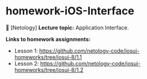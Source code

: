 # homework-iOS-Interface
🔹 [Netology] **Lecture topic:** Application Interface.

**Links to homework assignments:**
- Lesson 1: https://github.com/netology-code/iosui-homeworks/tree/iosui-8/1.1
- Lesson 2: https://github.com/netology-code/iosui-homeworks/tree/iosui-8/1.2
